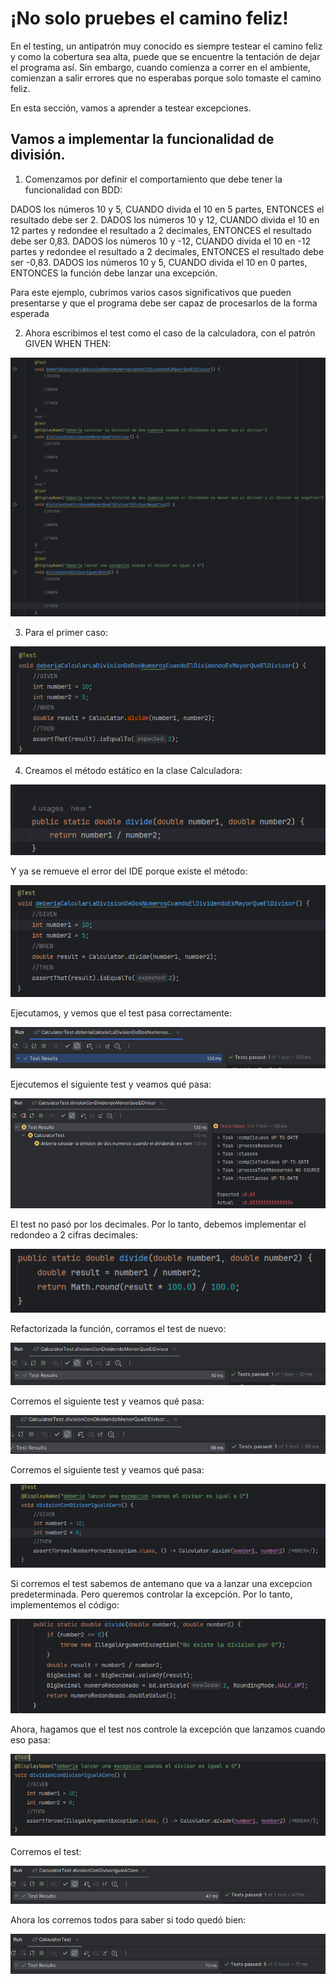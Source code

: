 # ¡No solo pruebes el camino feliz!

En el testing, un antipatrón muy conocido es siempre testear el camino feliz y como la cobertura sea alta, puede que se encuentre
la tentación de dejar el programa así. Sin embargo, cuando comienza a correr en el ambiente, comienzan a salir errores que no esperabas
porque solo tomaste el camino feliz.

En esta sección, vamos a aprender a testear excepciones.

## Vamos a implementar la funcionalidad de división. 

1) Comenzamos por definir el comportamiento que debe tener la funcionalidad con BDD:

DADOS los números 10 y 5, CUANDO divida el 10 en 5 partes, ENTONCES el resultado debe ser 2. 
DADOS los números 10 y 12, CUANDO divida el 10 en 12 partes y redondee el resultado a 2 decimales, ENTONCES el resultado debe ser 0,83. 
DADOS los números 10 y -12, CUANDO divida el 10 en -12 partes y redondee el resultado a 2 decimales, ENTONCES el resultado debe ser -0,83.
DADOS los números 10 y 5, CUANDO divida el 10 en 0 partes, ENTONCES la función debe lanzar una excepción.


Para este ejemplo, cubrimos varios casos significativos que pueden presentarse y que el programa debe ser capaz de procesarlos de la forma esperada

2) Ahora escribimos el test como el caso de la calculadora, con el patrón GIVEN WHEN THEN:


![img.png](../../../../../../resources/testingexceptionsimages/divisionTestInit.png)   

3) Para el primer caso:

![img.png](../../../../../../resources/firststepsimages/firstCaseTest.png)  

4) Creamos el método estático en la clase Calculadora:

![img.png](../../../../../../resources/testingexceptionsimages/divideMethodCreation.png)

Y ya se remueve el error del IDE porque existe el método:

![img.png](../../../../../../resources/testingexceptionsimages/testMethodWithExistingMethod.png)

Ejecutamos, y vemos que el test pasa correctamente:

![img.png](../../../../../../resources/testingexceptionsimages/passedFirstTest.png)

Ejecutemos el siguiente test y veamos qué pasa:

![img.png](../../../../../../resources/testingexceptionsimages/testDidNotPassedWithDecimals.png)  

El test no pasó por los decimales. Por lo tanto, debemos implementar el redondeo a 2 cifras decimales:

![img.png](../../../../../../resources/testingexceptionsimages/refactoredDivideMethod.png)

Refactorizada la función, corramos el test de nuevo:

![img.png](../../../../../../resources/testingexceptionsimages/runRefactoredDivision.png)

Corremos el siguiente test y veamos qué pasa:

![img.png](../../../../../../resources/testingexceptionsimages/passedThirdTest.png)  

Corremos el siguiente test y veamos qué pasa:

![img.png](../../../../../../resources/testingexceptionsimages/withException.png) 

Si corremos el test sabemos de antemano que va a lanzar una excepcion predeterminada. Pero queremos controlar la excepción. 
Por lo tanto, implementemos el código:

![img.png](../../../../../../resources/testingexceptionsimages/exception.png)  

Ahora, hagamos que el test nos controle la excepción que lanzamos cuando eso pasa:

![img.png](../../../../../../resources/testingexceptionsimages/testModification.png)   

Corremos el test:


![img.png](../../../../../../resources/testingexceptionsimages/passedException.png)


Ahora los corremos todos para saber si todo quedó bien:

![img.png](../../../../../../resources/testingexceptionsimages/allTestsPassed.png)

